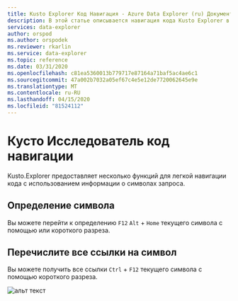 ```yaml
---
title: Kusto Explorer Код Навигация - Azure Data Explorer (ru) Документы Майкрософт
description: В этой статье описывается навигация кода Kusto Explorer в Azure Data Explorer.
services: data-explorer
author: orspod
ms.author: orspodek
ms.reviewer: rkarlin
ms.service: data-explorer
ms.topic: reference
ms.date: 03/31/2020
ms.openlocfilehash: c81ea5360013b779717e87164a71baf5ac4ae6c1
ms.sourcegitcommit: 47a002b7032a05ef67c4e5e12de7720062645e9e
ms.translationtype: MT
ms.contentlocale: ru-RU
ms.lasthandoff: 04/15/2020
ms.locfileid: "81524112"
---
```

# <a name="kusto-explorer-code-navigation"></a>Кусто Исследователь код навигации

Kusto.Explorer предоставляет несколько функций для легкой навигации кода с использованием информации о символах запроса.

## <a name="go-to-symbol-definition"></a>Определение символа

Вы можете перейти к определению `F12` `Alt` + `Home` текущего символа с помощью или короткого разреза.

## <a name="list-all-references-of-a-symbol"></a>Перечислите все ссылки на символ

Вы можете получить все ссылки `Ctrl` + `F12` текущего символа с помощью короткого разреза.

![альт текст](./Images/KustoTools-KustoExplorer/ke-codenav-refernces.gif "код-навигация-ссылки")